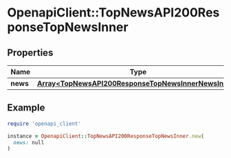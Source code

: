 # OpenapiClient::TopNewsAPI200ResponseTopNewsInner

## Properties

| Name | Type | Description | Notes |
| ---- | ---- | ----------- | ----- |
| **news** | [**Array&lt;TopNewsAPI200ResponseTopNewsInnerNewsInner&gt;**](TopNewsAPI200ResponseTopNewsInnerNewsInner.md) |  | [optional] |

## Example

```ruby
require 'openapi_client'

instance = OpenapiClient::TopNewsAPI200ResponseTopNewsInner.new(
  news: null
)
```

